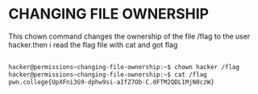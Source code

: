 # CHANGING FILE OWNERSHIP
This chown command changes the ownership of the file /flag to the user hacker.then i read the flag file with cat and got flag
``` bash
                                                                            Connected!
hacker@permissions~changing-file-ownership:~$ chown hacker /flag
hacker@permissions~changing-file-ownership:~$ cat /flag
pwn.college{UpXFni3G9-dphw9si-aIfZ7Ob-C.dFTM2QDL1MjN0czW}
```
